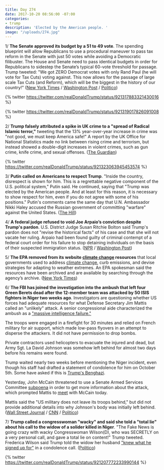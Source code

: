 ```yaml
---
title: Day 274
date: 2017-10-20 08:56:00 -07:00
categories:
- trump
description: 'Elected by the American people. '
image: "/uploads/274.jpg"
---
```


1/ **The Senate approved its budget by a 51 to 49 vote**. The spending blueprint will allow Republicans to use a procedural maneuver to pass tax reform in the Senate with just 50 votes while avoiding a Democratic filibuster. The House and Senate need to pass identical budgets in order for Republicans to sidestep the Senate’s typical 60-vote threshold for passage. Trump tweeted: "We got ZERO Democrat votes with only Rand Paul (he will vote for Tax Cuts) voting against. This now allows for the passage of large scale Tax Cuts (and Reform), which will be the biggest in the history of our country!" ([New York Times](https://www.nytimes.com/2017/10/19/us/politics/budget-vote-senate.html) / [Washington Post](https://www.washingtonpost.com/news/powerpost/wp/2017/10/19/republicans-have-the-budget-votes-they-need-but-democrats-prepare-to-make-it-painful/) / [Politico](http://www.politico.com/story/2017/10/19/house-senate-leaders-budget-deal-243971))

{% twitter https://twitter.com/realDonaldTrump/status/921317883321430016 %}

{% twitter https://twitter.com/realDonaldTrump/status/921319017826091008 %}

2/ **Trump falsely attributed a spike in UK crime to a "spread of Radical Islamic terror,"** tweeting that the 13% year-over-year increase in crime was "not good, we must keep America safe!" A report by the UK Office for National Statistics made no link between rising crime and terrorism, but instead showed a double-digit increases in violent crimes, such as gun crime, knife crime, and sexual offenses. ([The Guardian](https://www.theguardian.com/us-news/2017/oct/20/trump-mistakenly-links-uk-rise-with-spread-of-islamic-terror))

{% twitter https://twitter.com/realDonaldTrump/status/921323063945453574 %}

3/ **Putin called on Americans to respect Trump**. "Inside the country, disrespect is shown for him. This is a regrettable negative component of the U.S. political system," Putin said. He continued, saying that "Trump was elected by the American people. And at least for this reason, it is necessary to show respect for him, even if you do not agree with some of his positions." Putin's comments came the same day that U.N. Ambassador Nikki Haley accused the Russian government of committing "warfare" against the United States. ([The Hill](http://thehill.com/homenews/administration/356351-putin-calls-on-americans-to-respect-trump))

4/ **A federal judge refused to void Joe Arpaio’s conviction despite Trump's pardon**. U.S. District Judge Susan Ritchie Bolton said Trump's pardon does not "revise the historical facts" of his case and that she will not vacate her ruling. Arpaio had been found guilty of criminal contempt of a federal court order for his failure to stop detaining individuals on the basis of their suspected immigration status. ([NPR](http://www.npr.org/sections/thetwo-way/2017/10/20/558978896/federal-judge-will-not-void-guilty-ruling-on-arpaio-despite-trumps-pardon) / [Washington Post](https://www.washingtonpost.com/news/morning-mix/wp/2017/10/20/federal-judge-refuses-to-erase-joe-arpaios-conviction-despite-trump-pardon/))

5/ **The EPA removed from its website <a href="{{ site.baseurl }}/trump-epa/">climate change</a> resources** that local governments used to address <a href="{{ site.baseurl }}/trump-epa/">climate change</a>, curb emissions, and devise strategies for adapting to weather extremes. An EPA spokesman said the resources have been archived and are available by searching through the agency’s archive. ([New York Times](https://www.nytimes.com/2017/10/20/climate/epa-climate-change.html))

6/ **The FBI has joined the investigation into the ambush that left four Green Berets dead after the 12-member team was attacked by 50 ISIS fighters in Niger two weeks ago**. Investigators are questioning whether US forces had adequate resources for what Defense Secretary Jim Mattis called an "unlikely" attack. A senior congressional aide characterized the ambush as a ["massive intelligence failure."](https://www.nbcnews.com/news/africa/source-niger-attack-resulted-massive-intelligence-failure-n812626)

The troops were engaged in a firefight for 30 minutes and relied on French military for air support, which made low-pass flyovers in an attempt to disperse the attackers. It did not have permission to drop bombs.

Private contractors used helicopters to evacuate the injured and dead, but Army Sgt. La David Johnson was somehow left behind for almost two days before his remains were found.

Trump waited nearly two weeks before mentioning the Niger incident, even though his staff had drafted a statement of condolence for him on October 5th. Some have asked if this is [Trump's Benghazi](http://www.newsweek.com/niger-trumps-benghazi-four-us-soldiers-died-and-it-took-him-12-days-respond-688082).

Yesterday, John McCain threatened to use a Senate Armed Services Committee [subpoena](http://www.politico.com/story/2017/10/19/niger-ambush-john-mccain-subpoenas-243951) in order to get more information about the attack, which prompted Mattis to [meet](https://www.washingtonpost.com/powerpost/defense-secretary-mattis-to-meet-with-sen-mccain-after-subpoena-threat-over-niger-attack/2017/10/20/7a4a12de-b5bf-11e7-9e58-e6288544af98_story.html) with McCain today.

Mattis said the "US military does not leave its troops behind," but did not provide additional details into why Johnson's body was initially left behind. ([Wall Street Journal](https://www.wsj.com/articles/death-of-u-s-soldiers-in-niger-sparks-fbi-probe-criticism-1508457444) / [CNN](http://www.cnn.com/2017/10/18/politics/us-niger-investigation-what-we-know/index.html) / [Politico](http://www.politico.com/story/2017/10/19/niger-ambush-jim-mattis-investigation-243960))

7/ **Trump called a congresswoman "wacky" and said she told a "total lie" about his call to the widow of a solider killed in Niger**. "The Fake News is going crazy with wacky Congresswoman Wilson(D), who was SECRETLY on a very personal call, and gave a total lie on content!" Trump tweeted. Frederica Wilson said Trump told the widow her husband ["knew what he signed up for"](https://whatthefuckjusthappenedtoday.com/2017/10/18/day-272/#1-trump-denied-telling-the-widow-of) in a condolence call. ([Politico](http://www.politico.com/story/2017/10/19/trump-frederica-wilson-gold-star-families-243977))

{% twitter https://twitter.com/realDonaldTrump/status/921207772233990144 %}
